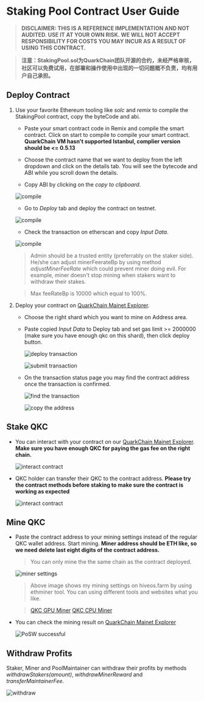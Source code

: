 # Staking Pool Contract User Guide

> **DISCLAIMER: THIS IS A REFERENCE IMPLEMENTATION AND NOT AUDITED. USE IT AT YOUR OWN RISK. WE WILL NOT ACCEPT RESPONSIBILITY FOR COSTS YOU MAY INCUR AS A RESULT OF USING THIS CONTRACT.**

> **注意：StakingPool.sol为QuarkChain团队开源的合约，未经严格审核，社区可以免费试用，在部署和操作使用中出现的一切问题概不负责，均有用户自己承担。**

## Deploy Contract

1. Use your favorite Ethereum tooling like _solc_ and _remix_ to compile the StakingPool contract, copy the byteCode and abi.

    - Paste your smart contract code in Remix and compile the smart contract. Click on start to compile to compile your smart contract. **QuarkChain VM hasn't supported Istanbul, complier version should be <= 0.5.13**

    - Choose the contract name that we want to deploy from the left dropdown and click on the details tab. You will see the bytecode and ABI while you scroll down the details.

    - Copy ABI by clicking on the *copy to clipboard*.

    ![compile](https://github.com/skji/quarkchain-contracts/raw/master/assets/images/1.jpg)
    - Go to *Deploy* tab and deploy the contract on testnet.
    
    ![compile](https://github.com/skji/quarkchain-contracts/raw/master/assets/images/11.jpg)
    
    - Check the transaction on etherscan and copy *Input Data*.
    
    ![compile](https://github.com/skji/quarkchain-contracts/raw/master/assets/images/12.jpg)

	> Admin should be a trusted entity (preferrably on the staker side). He/she can adjust minerFeerateBp by using method *adjustMinerFeeRate* which could prevent miner doing evil. For example, miner doesn't stop mining when stakers want to withdraw their stakes.
    
	> Max feeRateBp is 10000 which equal to 100%.

3. Deploy your contract on [QuarkChain Mainet Explorer](https://mainnet.quarkchain.io/contract).

    - Choose the right shard which you want to mine on Address area.
    - Paste copied *Input Data* to Deploy tab and set gas limit >= 2000000 (make sure you have enough qkc on this shard), then click deploy button.

      ![deploy transaction](https://github.com/skji/quarkchain-contracts/raw/master/assets/images/2.jpg)

      ![submit transaction](https://github.com/skji/quarkchain-contracts/raw/master/assets/images/3.jpg) 

    - On the transaction status page you may find the contract address once the transaction is confirmed.
      
      ![find the transaction](https://github.com/skji/quarkchain-contracts/raw/master/assets/images/4.jpg)
      
      ![copy the address](https://github.com/skji/quarkchain-contracts/raw/master/assets/images/5.jpg)

## Stake QKC

- You can interact with your contract on our [QuarkChain Mainet Explorer](https://mainnet.quarkchain.io/contract). **Make sure you have enough QKC for paying the gas fee on the right chain.**
  
  ![interact contract](https://github.com/skji/quarkchain-contracts/raw/master/assets/images/6.jpg)

- QKC holder can transfer their QKC to the contract address. **Please try the contract methods before staking to make sure the contract is working as expected**
  
  ![interact contract](https://github.com/skji/quarkchain-contracts/raw/master/assets/images/7.jpg)

## Mine QKC

- Paste the contract address to your mining settings instead of the regular QKC wallet address. Start mining. **Miner address should be ETH like, so we need delete last eight digits of the contract address.**

  > You can only mine the the same chain as the contract deployed.
  
  ![miner settings](https://github.com/skji/quarkchain-contracts/raw/master/assets/images/8.jpg)
  
  > Above image shows my mining settings on hiveos.farm by using ethminer tool. You can using different tools and websites what you like.
  
  > [QKC GPU Miner](https://github.com/QuarkChain/ethminer)
  > [QKC CPU Miner](https://github.com/QuarkChain/Qkchash_CPU_Miner)

- You can check the mining result on [QuarkChain Mainet Explorer](https://mainnet.quarkchain.io/contract)

  ![PoSW successful](https://github.com/skji/quarkchain-contracts/raw/master/assets/images/9.jpg)

## Withdraw Profits

Staker, Miner and PoolMaintainer can withdraw their profits by methods *withdrawStakers(amount)*, *withdrawMinerReward* and *transferMaintainerFee*.

![withdraw](https://github.com/skji/quarkchain-contracts/raw/master/assets/images/10.jpg)
